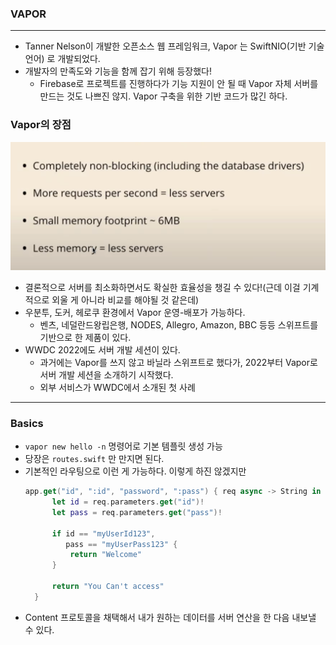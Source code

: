 ### VAPOR
---

- Tanner Nelson이 개발한 오픈소스 웹 프레임워크, Vapor 는 SwiftNIO(기반 기술언어) 로 개발되었다.
- 개발자의 만족도와 기능을 함께 잡기 위해 등장했다!
    - Firebase로 프로젝트를 진행하다가 기능 지원이 안 될 때 Vapor 자체 서버를 만드는 것도 나쁘진 않지. Vapor 구축을 위한 기반 코드가 많긴 하다.


### Vapor의 장점
![image](image4.png)
- 결론적으로 서버를 최소화하면서도 확실한 효율성을 챙길 수 있다!(근데 이걸 기계적으로 외울 게 아니라 비교를 해야될 것 같은데)
- 우분투, 도커, 헤로쿠 환경에서 Vapor 운영-배포가 가능하다.
    - 벤츠, 네덜란드왕립은행, NODES, Allegro, Amazon, BBC 등등 스위프트를 기반으로 한 제품이 있다.
- WWDC 2022에도 서버 개발 세션이 있다.
    - 과거에는 Vapor를 쓰지 않고 바닐라 스위프트로 했다가, 2022부터 Vapor로 서버 개발 세션을 소개하기 시작했다.
    - 외부 서비스가 WWDC에서 소개된 첫 사례

---
### Basics
- `vapor new hello -n` 명령어로 기본 템플릿 생성 가능
- 당장은 `routes.swift` 만 만지면 된다.
- 기본적인 라우팅으로 이런 게 가능하다. 이렇게 하진 않겠지만
  ```swift
  app.get("id", ":id", "password", ":pass") { req async -> String in
		let id = req.parameters.get("id")!
		let pass = req.parameters.get("pass")!
		
		if id == "myUserId123",
		   pass == "myUserPass123" {
			return "Welcome"
		}
		
		return "You Can't access"
	}
  ```
- Content 프로토콜을 채택해서 내가 원하는 데이터를 서버 연산을 한 다음 내보낼 수 있다.